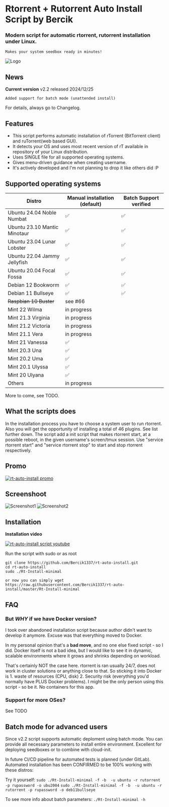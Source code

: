 
# Rtorrent + Rutorrent Auto Install Script by Bercik
### Modern script for automatic rtorrent, rutorrent installation under Linux.
	Makes your system seedbox ready in minutes!


![Logo](https://i.imgur.com/KtvJriL.jpg)

## News

**Current version** v2.2 released 2024/12/25

	Added support for batch mode (unattended install)

For details, always go to Changelog.

## Features ##

* This script performs automatic installation of rTorrent (BitTorrent client) and ruTorrent(web based GUI).
* It detects your OS and uses most recent version of rT available in repository of your Linux distribution.
* Uses SINGLE file for all supported operating systems.
* Gives menu-driven guidance when creating username.
* It's actively developed and I'm not planning to drop it like others did :P

## Supported operating systems ##

| Distro    | Manual installation (default) | Batch Support verified |
| -------- | ------- | ------- |
| Ubuntu 24.04 Noble Numbat | ✅ |  ✅ |
| Ubuntu 23.10 Mantic Minotaur | ✅ | ✅ |
| Ubuntu 23.04 Lunar Lobster | ✅ | ✅ |
| Ubuntu 22.04 Jammy Jellyfish | ✅ | ✅ |
| Ubuntu 20.04 Focal Fossa | ✅ | ✅ |
| Debian 12    Bookworm | ✅ | ✅ |
| Debian 11    Bullseye | ✅ | ✅ |
| ~~Raspbian 10  Buster~~| see #66  |  |
| Mint   22    Wilma | in progress |  |
| Mint   21.3  Virginia | in progress |  |
| Mint   21.2  Victoria | in progress |  |
| Mint   21.1  Vera | in progress |  |
| Mint   21    Vanessa | ✅ |  |
| Mint   20.3  Una | ✅ |  |
| Mint   20.2  Uma | ✅ |  |
| Mint   20.1  Ulyssa | ✅ |  |
| Mint   20    Ulyana | ✅ |  |
| Others    | in progress    |

More to come, see TODO.

## What the scripts does ##
In the installation process you have to choose a system user to run rtorrent.
Also you will get the opportunity of installing a total of 46 plugins. See list further down.
The script add a init script that makes rtorrent start, at a possible reboot, in the
given username's screen/tmux session. Use "service rtorrent start" and
"service rtorrent stop" to start and stop rtorrent respectively.

Promo
------------

[![rt-auto-install promo](https://img.youtube.com/vi/F0MvYg7bAqk/0.jpg)](https://youtu.be/F0MvYg7bAqk)

Screenshoot
------------

![Screenshot1](https://i.ibb.co/5R1YWtN/rt-main-menu.png)
![Screenshot2](https://i.ibb.co/GvB8Tdq/rt-complete.png)


Installation
------------

**Installation video**

[![rt-auto-install script youtube](https://img.youtube.com/vi/uBxfSg0blPM/0.jpg)](https://www.youtube.com/watch?v=uBxfSg0blPM)



Run the script with sudo or as root
	
	git clone https://github.com/Bercik1337/rt-auto-install.git
	cd rt-auto-install
	sudo ./Rt-Install-minimal
	
	or now you can simply wget https://raw.githubusercontent.com/Bercik1337/rt-auto-install/master/Rt-Install-minimal

FAQ
------------
### But _WHY_ if we have Docker version?
I took over abandoned installation script because author didn't want to develop it anymore. Excuse was that everything moved to Docker.

In my personal opinion that's a **bad move**, and no one else fixed script - so I did. Docker itself is not a bad idea, but I would like to see it in dynamic, scalable environments where it grows and shrinks depending on workload.

That's certainly NOT the case here. rtorrent is ran usually 24/7, does not work in cluster solutions or anything close to that. So sticking it into Docker is 1. waste of resources (CPU, disk) 2. Security risk (everything you'd normally have PLUS Docker problems).
I might be the only person using this script - so be it. No containers for this app.


### Support for more OSes? 
See TODO


## Batch mode for advanced users
Since v2.2 script supports automatic deploment using batch mode. You can provide all necessary parameters to install entire environment. Excellent for deploying seedboxes or to combine with cloud-init.

In future CI/CD pipeline for automated tests is planned (under GitLab).
Automated installation has been CONFIRMED to be 100% working with these distros:


Try it yourself:
`sudo ./Rt-Install-minimal -f -b  -u ubuntu -r rutorrent -p rupassword -o ubu2004`
`sudo ./Rt-Install-minimal -f -b  -u ubuntu -r rutorrent -p rupassword -o deb11bullseye`

To see more info about batch parameters: `./Rt-Install-minimal -h`

